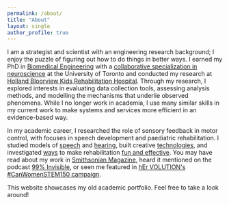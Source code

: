 ```yaml
---
permalink: /about/
title: "About"
layout: single
author_profile: true
---
```

I am a strategist and scientist with an engineering research background; I enjoy the puzzle of figuring out how to do things in better ways. I earned my PhD in [Biomedical Engineering](https://ibbme.utoronto.ca/) with a [collaborative specialization in neuroscience](http://www.neuroscience.utoronto.ca/) at the University of Toronto and conducted my research at [Holland Bloorview Kids Rehabilitation Hospital](https://research.hollandbloorview.ca/). Through my research, I explored  interests in evaluating data collection tools, assessing analysis methods, and modelling the mechanisms that underlie observed phenomena. While I no longer work in academia, I use many similar skills in my current work to make systems and services more efficient in an evidence-based way.

In my academic career, I researched the role of sensory feedback in motor control, with focuses in speech development and paediatric rehabilitation. I studied models of [speech](/projects/auditoryfb) and [hearing](/projects/soundloc), built creative [technologies](/projects/biomusic), and investigated [ways](/projects/auditoryfb) to make rehabilitation [fun and effective](/projects/musicmaster). You may have read about my work in [Smithsonian Magazine](http://www.smithsonianmag.com/innovation/can-biomusic-offer-kids-autism-new-way-communicate-180968649/), heard it mentioned on the podcast [99% Invisible](https://99percentinvisible.org/episode/sound-and-health-hospitals/), or seen me featured in [hEr VOLUTION's #CanWomenSTEM150 campaign](https://www.hervolution.org/150-days-canadian-women-stem-week-13-wrap/).

This website showcases my old academic portfolio. Feel free to take a look around!
